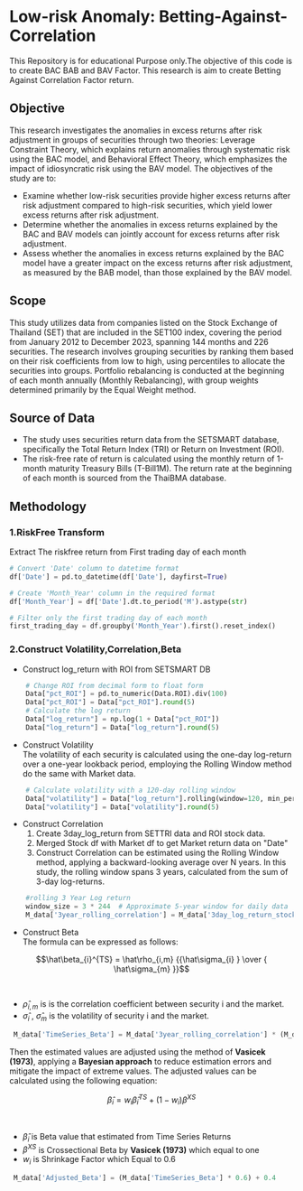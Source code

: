 # Low-risk Anomaly: Betting-Against-Correlation 
This Repository is for educational Purpose only.The objective of this code is to create BAC BAB and BAV Factor.
This research is aim to create Betting Against Correlation Factor return.

## Objective 
This research investigates the anomalies in excess returns after risk adjustment in groups of securities through two theories: Leverage Constraint Theory, which explains return anomalies through systematic risk using the BAC model, and Behavioral Effect Theory, which emphasizes the impact of idiosyncratic risk using the BAV model. The objectives of the study are to:

- Examine whether low-risk securities provide higher excess returns after risk adjustment compared to high-risk securities, which yield lower excess returns after risk adjustment.
- Determine whether the anomalies in excess returns explained by the BAC and BAV models can jointly account for excess returns after risk adjustment.
- Assess whether the anomalies in excess returns explained by the BAC model have a greater impact on the excess returns after risk adjustment, as measured by the BAB model, than those explained by the BAV model.

## Scope
This study utilizes data from companies listed on the Stock Exchange of Thailand (SET) that are included in the SET100 index, covering the period from January 2012 to December 2023, spanning 144 months and 226 securities. The research involves grouping securities by ranking them based on their risk coefficients from low to high, using percentiles to allocate the securities into groups. Portfolio rebalancing is conducted at the beginning of each month annually (Monthly Rebalancing), with group weights determined primarily by the Equal Weight method.

## Source of Data
- The study uses securities return data from the SETSMART database, specifically the Total Return Index (TRI) or Return on Investment (ROI). 
- The risk-free rate of return is calculated using the monthly return of 1-month maturity Treasury Bills (T-Bill1M). The return rate at the beginning of each month is sourced from the ThaiBMA database.

## Methodology
### 1.RiskFree Transform
Extract The riskfree return from First trading day of each month 
``` python 
# Convert 'Date' column to datetime format
df['Date'] = pd.to_datetime(df['Date'], dayfirst=True)

# Create 'Month_Year' column in the required format
df['Month_Year'] = df['Date'].dt.to_period('M').astype(str)

# Filter only the first trading day of each month
first_trading_day = df.groupby('Month_Year').first().reset_index()

```
### 2.Construct Volatility,Correlation,Beta
- Construct log_return with ROI from SETSMART DB 
``` python
    # Change ROI from decimal form to float form
    Data["pct_ROI"] = pd.to_numeric(Data.ROI).div(100)
    Data["pct_ROI"] = Data["pct_ROI"].round(5)
    # Calculate the log return
    Data["log_return"] = np.log(1 + Data["pct_ROI"])
    Data["log_return"] = Data["log_return"].round(5)
```
- Construct Volatility<br>
  The volatility of each security is calculated using the one-day log-return over a one-year lookback period, employing the Rolling Window method do the same with Market data.
```python
    # Calculate volatility with a 120-day rolling window
    Data["volatility"] = Data["log_return"].rolling(window=120, min_periods=120).std()
    Data["volatility"] = Data["volatility"].round(5)
```
- Construct Correlation<br>
    1. Create 3day_log_return from SETTRI data and ROI stock data.
    2. Merged Stock df with Market df to get Market return data on "Date"
    3. Construct Correlation can be estimated using the Rolling Window method, applying a backward-looking average over N years. In this study, the rolling window spans 3 years, calculated from the sum of 3-day log-returns.
``` python
    #rolling 3 Year Log return
    window_size = 3 * 244  # Approximate 5-year window for daily data
    M_data['3year_rolling_correlation'] = M_data['3day_log_return_stock'].rolling(window=window_size).corr(M_data['3day_log_return_market']).round(5)
```
- Construct Beta<br>
The formula can be expressed as follows:

```math 
\hat\beta_{i}^{TS} = \hat\rho_{i,m} {{\hat\sigma_{i} } \over { \hat\sigma_{m} }}
```
<br>

- $\hat\rho_{i,m}$ is  is the correlation coefficient between security i and the market.
- $\hat\sigma_{i}$ , $\hat\sigma_{m}$ is the volatility of security i and the market.

``` python
 M_data['TimeSeries_Beta'] = M_data['3year_rolling_correlation'] * (M_data['volatility_stock'] / M_data['volatility_market'])
```
Then the  estimated values are adjusted using the method of **Vasicek (1973)**, applying a **Bayesian approach** to reduce estimation errors and mitigate the impact of extreme values. The adjusted values can be calculated using the following equation:

```math 
\hat\beta_{i} = {w_{i}}{\hat\beta_{i}^{TS}}  + (1 - {w_{i}}) {\beta^{XS}}
```
<br>

- $\hat\beta_{i}$ is Beta value that estimated from Time Series Returns
- $\beta^{XS}$ is Crossectional Beta by **Vasicek (1973)** which equal to one
- ${w_{i}}$ is Shrinkage Factor which Equal to 0.6

```python
 M_data['Adjusted_Beta'] = (M_data['TimeSeries_Beta'] * 0.6) + 0.4
```






